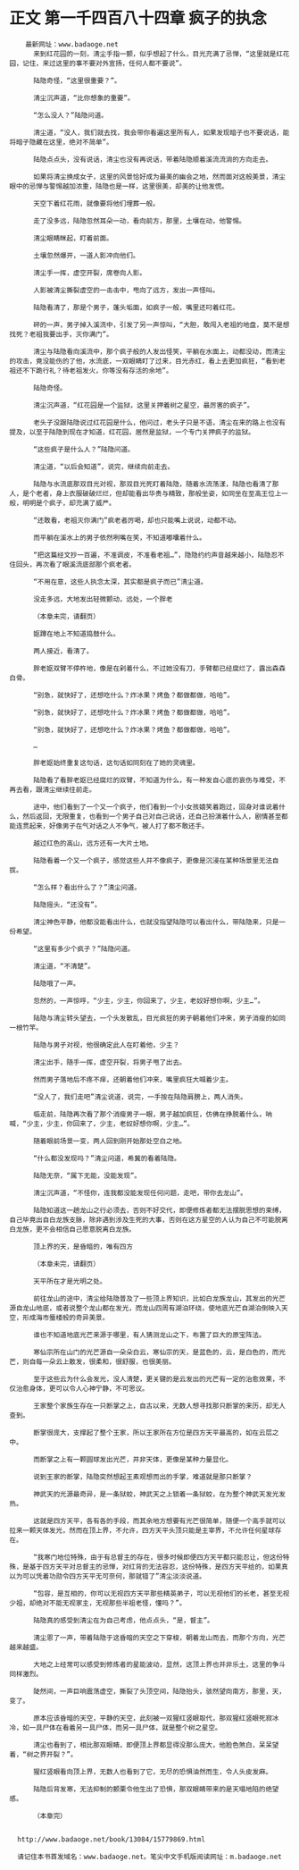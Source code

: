 # 正文 第一千四百八十四章 疯子的执念
        最新网址：www.badaoge.net
          来到红花园的一刻，清尘手指一颤，似乎想起了什么，目光充满了忌惮，“这里就是红花园，记住，来过这里的事不要对外宣扬，任何人都不要说”。
      
          陆隐奇怪，“这里很重要？”。
      
          清尘沉声道，“比你想象的重要”。
      
          “怎么没人？”陆隐问道。
      
          清尘道，“没人，我们就去找，我会带你看遍这里所有人，如果发现暗子也不要说话，能将暗子隐藏在这里，绝对不简单”。
      
          陆隐点点头，没有说话，清尘也没有再说话，带着陆隐顺着溪流流淌的方向走去。
      
          如果将清尘换成女子，这里的风景恰好成为最美的幽会之地，然而面对这般美景，清尘眼中的忌惮与警惕越加浓重，陆隐也是一样，这里很美，却美的让他发慌。
      
          天空下着红花雨，就像要将他们埋葬一般。
      
          走了没多远，陆隐忽然耳朵一动，看向前方，那里，土壤在动，他警惕。
      
          清尘眼睛眯起，盯着前面。
      
          土壤忽然爆开，一道人影冲向他们。
      
          清尘手一挥，虚空开裂，席卷向人影。
      
          人影被清尘撕裂虚空的一击击中，甩向了远方，发出一声怪叫。
      
          陆隐看清了，那是个男子，蓬头垢面，如疯子一般，嘴里还叼着红花。
      
          砰的一声，男子掉入溪流中，引发了另一声惊叫，“大胆，敢闯入老祖的地盘，莫不是想找死？老祖我要出手，灭你满门”。
      
          清尘与陆隐看向溪流中，那个疯子般的人发出怪笑，平躺在水面上，动都没动，而清尘的攻击，竟没能伤的了他，水流底，一双眼睛盯了过来，目光赤红，看上去更加疯狂，“看到老祖还不下跪行礼？待老祖发火，你等没有存活的余地”。
      
          陆隐奇怪。
      
          清尘沉声道，“红花园是一个监狱，这里关押着树之星空，最厉害的疯子”。
      
          老头子没跟陆隐说过红花园是什么，他问过，老头子只是不语，清尘在来的路上也没有提及，以至于陆隐到现在才知道，红花园，居然是监狱，一个专门关押疯子的监狱。
      
          “这些疯子是什么人？”陆隐问道。
      
          清尘道，“以后会知道”，说完，继续向前走去。
      
          陆隐与水流底那双目光对视，那双目光死盯着陆隐，随着水流荡漾，陆隐也看清了那人，是个老者，身上衣服破破烂烂，但却能看出华贵与精致，那般坐姿，如同坐在至高王位上一般，明明是个疯子，却充满了威严。
      
          “还敢看，老祖灭你满门”疯老者厉喝，却也只能嘴上说说，动都不动。
      
          而平躺在溪水上的男子依然咧嘴在笑，不知道嘟囔着什么。
      
          “把这篇经文抄一百遍，不准调皮，不准看老祖…”，隐隐约约声音越来越小，陆隐忍不住回头，再次看了眼溪流底部那个疯老者。
      
          “不用在意，这些人执念太深，其实都是疯子而已”清尘道。
      
          没走多远，大地发出轻微颤动，远处，一个胖老
      
          （本章未完，请翻页）
      
          妪蹲在地上不知道捣鼓什么。
      
          两人接近，看清了。
      
          胖老妪双臂不停杵地，像是在剁着什么，不过她没有刀，手臂都已经腐烂了，露出森森白骨。
      
          “别急，就快好了，还想吃什么？炸冰果？烤鱼？都做都做，哈哈”。
      
          “别急，就快好了，还想吃什么？炸冰果？烤鱼？都做都做，哈哈”。
      
          “别急，就快好了，还想吃什么？炸冰果？烤鱼？都做都做，哈哈”。
      
          …
      
          胖老妪始终重复这句话，这句话如同刻在了她的灵魂里。
      
          陆隐看了看胖老妪已经腐烂的双臂，不知道为什么，有一种发自心底的哀伤与难受，不再去看，跟清尘继续往前走。
      
          途中，他们看到了一个又一个疯子，他们看到一个小女孩嬉笑着跑过，回身对谁说着什么，然后返回，无限重复，也看到一个男子自己对自己说话，还自己扮演着什么人，剧情甚至都能连贯起来，好像男子在气对话之人不争气，被人打了都不敢还手。
      
          越过红色的高山，远方还有一大片土地。
      
          陆隐看着一个又一个疯子，感觉这些人并不像疯子，更像是沉浸在某种场景里无法自拔。
      
          “怎么样？看出什么了？”清尘问道。
      
          陆隐摇头，“还没有”。
      
          清尘神色平静，他都没能看出什么，也就没指望陆隐可以看出什么，带陆隐来，只是一份希望。
      
          “这里有多少个疯子？”陆隐问道。
      
          清尘道，“不清楚”。
      
          陆隐哦了一声。
      
          忽然的，一声惊呼，“少主，少主，你回来了，少主，老奴好想你啊，少主…”。
      
          陆隐与清尘转头望去，一个头发散乱，目光疯狂的男子朝着他们冲来，男子消瘦的如同一根竹竿。
      
          陆隐与男子对视，他很确定此人在盯着他，少主？
      
          清尘出手，随手一挥，虚空开裂，将男子甩了出去。
      
          然而男子落地后不疼不痒，还朝着他们冲来，嘴里疯狂大喊着少主。
      
          “没人了，我们走吧”清尘说道，说完，一手按在陆隐肩膀上，两人消失。
      
          临走前，陆隐再次看了那个消瘦男子一眼，男子越加疯狂，仿佛在挣脱着什么，呐喊，“少主，少主，你回来了，少主，老奴好想你啊，少主…”。
      
          随着眼前场景一变，两人回到刚开始那处空白之地。
      
          “什么都没发现吗？”清尘问道，希冀的看着陆隐。
      
          陆隐无奈，“属下无能，没能发现”。
      
          清尘沉声道，“不怪你，连我都没能发现任何问题，走吧，带你去龙山”。
      
          陆隐知道这一趟龙山之行必须去，否则不好交代，即便修炼者都无法摆脱思想的束缚，自己毕竟出自白龙族支脉，除非遇到涉及生死的大事，否则在这方星空的人认为自己不可能脱离白龙族，更不会相信自己愿意脱离白龙族。
      
          顶上界的天，是昏暗的，唯有四方
      
          （本章未完，请翻页）
      
          天平所在才是光明之处。
      
          前往龙山的途中，清尘给陆隐普及了一些顶上界知识，比如白龙族龙山，其发出的光芒源自龙山地底，或者说整个龙山都在发光，而龙山四周有湖泊环绕，使地底光芒自湖泊倒映入天空，形成海市蜃楼般的奇异美景。
      
          谁也不知道地底光芒来源于哪里，有人猜测龙山之下，布置了巨大的原宝阵法。
      
          寒仙宗所在山门的光芒源自一朵朵白云，寒仙宗的天，是蓝色的，云，是白色的，而光芒，则自每一朵云上散发，很柔和，很舒服，也很美丽。
      
          至于这些云为什么会发光，没人清楚，更关键的是云发出的光芒有一定的治愈效果，不仅治愈身体，更可以令人心神宁静，不可思议。
      
          王家整个家族生存在一只断掌之上，自古以来，无数人想寻找那只断掌的来历，却无人查到。
      
          断掌很庞大，支撑起了整个王家，所以王家所在方位是四方天平最高的，如在云层之中。
      
          而断掌之上有一颗圆球发出光芒，并非天体，更像是某种力量显化。
      
          说到王家的断掌，陆隐突然想起王素观想而出的手掌，难道就是那只断掌？
      
          神武天的光源最奇异，是一条狱蛟，神武天之上锁着一条狱蛟，在为整个神武天发光发热。
      
          这就是四方天平，各有各的手段，而其余地方想要有光芒很简单，随便一个高手就可以拉来一颗天体发光，然而在顶上界，不允许，四方天平头顶只能是主宰界，不允许任何星球存在。
      
          “我寒门地位特殊，由于有总督主的存在，很多时候即便四方天平都只能忍让，但这份特殊，是基于四方天平对总督主的忌惮，对红背的无法容忍，这份特殊，是四方天平给的，如果真以为可以凭着功勋令四方天平无可奈何，那就错了”清尘淡淡说道。
      
          “包容，是互相的，你可以无视四方天平那些精英弟子，可以无视他们的长老，甚至无视少祖，却绝对不能无视家主，无视那些半祖老怪，懂吗？”。
      
          陆隐真的感受到清尘在为自己考虑，他点点头，“是，督主”。
      
          清尘恩了一声，带着陆隐于这昏暗的天空之下穿梭，朝着龙山而去，而那个方向，光芒越来越盛。
      
          大地之上经常可以感受到修炼者的星能波动，显然，这顶上界也并非乐土，这里的争斗同样激烈。
      
          陡然间，一声巨响震荡虚空，撕裂了头顶空间，陆隐抬头，骇然望向南方，那里，天，变了。
      
          原本应该昏暗的天空，平静的天空，此刻被一双猩红竖眼取代，那双猩红竖眼死寂冰冷，如一具尸体在看着另一具尸体，而另一具尸体，就是整个树之星空。
      
          清尘也看到了，相比那双眼睛，即便顶上界都显得没那么庞大，他脸色煞白，呆呆望着，“树之界开裂？”。
      
          猩红竖眼看向顶上界，无数人也看到了它，无尽的恐惧油然而生，令人头皮发麻。
      
          陆隐后背发寒，无法抑制的颤栗令他生出了恐惧，那双眼睛带来的是天塌地陷的绝望感。
      
          （本章完）
      
      
      http://www.badaoge.net/book/13084/15779869.html
      
      请记住本书首发域名：www.badaoge.net。笔尖中文手机版阅读网址：m.badaoge.net